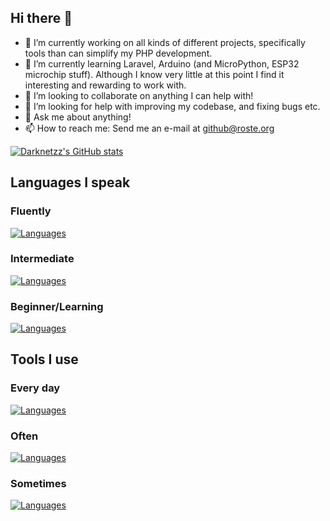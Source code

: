 ## Hi there 👋

- 🔭 I’m currently working on all kinds of different projects, specifically tools than can simplify my PHP development.
- 🌱 I’m currently learning Laravel, Arduino (and MicroPython, ESP32 microchip stuff). Although I know very little at this point I find it interesting and rewarding to work with.
- 👯 I’m looking to collaborate on anything I can help with!
- 🤔 I’m looking for help with improving my codebase, and fixing bugs etc.
- 💬 Ask me about anything!
- 📫 How to reach me: Send me an e-mail at github@roste.org

[![Darknetzz's GitHub stats](https://github-readme-stats.vercel.app/api?username=Darknetzz&show_icons=true&theme=cobalt)](https://github.com/Darknetzz/github-readme-stats)
<!--
  
  [![Darknetzz's GitHub stats](https://github-readme-stats.vercel.app/api?username=Darknetzz&include_all_commits=true&theme=cobalt)](https://github.com/Darknetzz/github-readme-stats)

-->
## Languages I speak
### Fluently
[![Languages](https://skillicons.dev/icons?i=js,html,css,jquery,bash,php,py)](https://skillicons.dev)

### Intermediate
[![Languages](https://skillicons.dev/icons?i=mysql,powershell,r,ts,regex)](https://skillicons.dev)

### Beginner/Learning
[![Languages](https://skillicons.dev/icons?i=laravel,lua,dart,c,flutter,rust,nextjs,arduino)](https://skillicons.dev)

## Tools I use
### Every day
[![Languages](https://skillicons.dev/icons?i=ansible,bootstrap,windows,linux,ubuntu,github,gitlab,vscode)](https://skillicons.dev)

### Often
[![Languages](https://skillicons.dev/icons?i=debian,docker,nginx,vim,md,stackoverflow)](https://skillicons.dev)

### Sometimes
[![Languages](https://skillicons.dev/icons?i=obsidian,raspberrypi,azure,django,flask,gcp,kali,bsd,mongodb,postman,symfony)](https://skillicons.dev)

<!--
**Darknetzz/Darknetzz** is a ✨ _special_ ✨ repository because its `README.md` (this file) appears on your GitHub profile.

Here are some ideas to get you started:

- 🔭 I’m currently working on ...
- 🌱 I’m currently learning ...
- 👯 I’m looking to collaborate on ...
- 🤔 I’m looking for help with ...
- 💬 Ask me about ...
- 📫 How to reach me: ...
- 😄 Pronouns: ...
- ⚡ Fun fact: ...
-->
